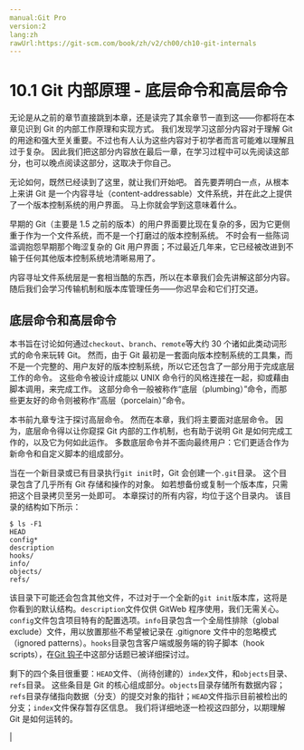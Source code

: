 ```yaml
---
manual:Git Pro
version:2
lang:zh
rawUrl:https://git-scm.com/book/zh/v2/ch00/ch10-git-internals
---
```



# 10.1 Git 内部原理 - 底层命令和高层命令


无论是从之前的章节直接跳到本章，还是读完了其余章节一直到这——你都将在本章见识到 Git 的内部工作原理和实现方式。 我们发现学习这部分内容对于理解 Git 的用途和强大至关重要。不过也有人认为这些内容对于初学者而言可能难以理解且过于复杂。 因此我们把这部分内容放在最后一章，在学习过程中可以先阅读这部分，也可以晚点阅读这部分，这取决于你自己。



无论如何，既然已经读到了这里，就让我们开始吧。 首先要弄明白一点，从根本上来讲 Git 是一个内容寻址（content-addressable）文件系统，并在此之上提供了一个版本控制系统的用户界面。 马上你就会学到这意味着什么。



早期的 Git（主要是 1.5 之前的版本）的用户界面要比现在复杂的多，因为它更侧重于作为一个文件系统，而不是一个打磨过的版本控制系统。 不时会有一些陈词滥调抱怨早期那个晦涩复杂的 Git 用户界面；不过最近几年来，它已经被改进到不输于任何其他版本控制系统地清晰易用了。



内容寻址文件系统层是一套相当酷的东西，所以在本章我们会先讲解这部分内容。随后我们会学习传输机制和版本库管理任务——你迟早会和它们打交道。


## 底层命令和高层命令<a name="r_plumbing_porcelain"></a>


本书旨在讨论如何通过`checkout`、`branch`、`remote`等大约 30 个诸如此类动词形式的命令来玩转 Git。 然而，由于 Git 最初是一套面向版本控制系统的工具集，而不是一个完整的、用户友好的版本控制系统，所以它还包含了一部分用于完成底层工作的命令。 这些命令被设计成能以 UNIX 命令行的风格连接在一起，抑或藉由脚本调用，来完成工作。 这部分命令一般被称作“底层（plumbing）”命令，而那些更友好的命令则被称作“高层（porcelain）”命令。




本书前九章专注于探讨高层命令。 然而在本章，我们将主要面对底层命令。 因为，底层命令得以让你窥探 Git 内部的工作机制，也有助于说明 Git 是如何完成工作的，以及它为何如此运作。 多数底层命令并不面向最终用户：它们更适合作为新命令和自定义脚本的组成部分。




当在一个新目录或已有目录执行`git init`时，Git 会创建一个`.git`目录。 这个目录包含了几乎所有 Git 存储和操作的对象。 如若想备份或复制一个版本库，只需把这个目录拷贝至另一处即可。 本章探讨的所有内容，均位于这个目录内。 该目录的结构如下所示：



```
$ ls -F1
HEAD
config*
description
hooks/
info/
objects/
refs/
```




该目录下可能还会包含其他文件，不过对于一个全新的`git init`版本库，这将是你看到的默认结构。`description`文件仅供 GitWeb 程序使用，我们无需关心。`config`文件包含项目特有的配置选项。`info`目录包含一个全局性排除（global exclude）文件，用以放置那些不希望被记录在 .gitignore 文件中的忽略模式（ignored patterns）。`hooks`目录包含客户端或服务端的钩子脚本（hook scripts），在[Git 钩子](%669  "")中这部分话题已被详细探讨过。




剩下的四个条目很重要：`HEAD`文件、（尚待创建的）`index`文件，和`objects`目录、`refs`目录。 这些条目是 Git 的核心组成部分。`objects`目录存储所有数据内容；`refs`目录存储指向数据（分支）的提交对象的指针；`HEAD`文件指示目前被检出的分支；`index`文件保存暂存区信息。 我们将详细地逐一检视这四部分，以期理解 Git 是如何运转的。


|


